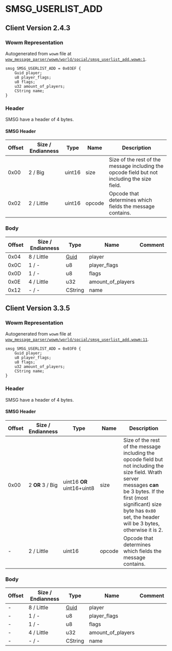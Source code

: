 # SMSG_USERLIST_ADD

## Client Version 2.4.3

### Wowm Representation

Autogenerated from `wowm` file at [`wow_message_parser/wowm/world/social/smsg_userlist_add.wowm:1`](https://github.com/gtker/wow_messages/tree/main/wow_message_parser/wowm/world/social/smsg_userlist_add.wowm#L1).
```rust,ignore
smsg SMSG_USERLIST_ADD = 0x03EF {
    Guid player;
    u8 player_flags;
    u8 flags;
    u32 amount_of_players;
    CString name;
}
```
### Header

SMSG have a header of 4 bytes.

#### SMSG Header

| Offset | Size / Endianness | Type   | Name   | Description |
| ------ | ----------------- | ------ | ------ | ----------- |
| 0x00   | 2 / Big           | uint16 | size   | Size of the rest of the message including the opcode field but not including the size field.|
| 0x02   | 2 / Little        | uint16 | opcode | Opcode that determines which fields the message contains.|

### Body

| Offset | Size / Endianness | Type | Name | Comment |
| ------ | ----------------- | ---- | ---- | ------- |
| 0x04 | 8 / Little | [Guid](../types/packed-guid.md) | player |  |
| 0x0C | 1 / - | u8 | player_flags |  |
| 0x0D | 1 / - | u8 | flags |  |
| 0x0E | 4 / Little | u32 | amount_of_players |  |
| 0x12 | - / - | CString | name |  |

## Client Version 3.3.5

### Wowm Representation

Autogenerated from `wowm` file at [`wow_message_parser/wowm/world/social/smsg_userlist_add.wowm:11`](https://github.com/gtker/wow_messages/tree/main/wow_message_parser/wowm/world/social/smsg_userlist_add.wowm#L11).
```rust,ignore
smsg SMSG_USERLIST_ADD = 0x03F0 {
    Guid player;
    u8 player_flags;
    u8 flags;
    u32 amount_of_players;
    CString name;
}
```
### Header

SMSG have a header of 4 bytes.

#### SMSG Header

| Offset | Size / Endianness | Type   | Name   | Description |
| ------ | ----------------- | ------ | ------ | ----------- |
| 0x00   | 2 **OR** 3 / Big           | uint16 **OR** uint16+uint8 | size | Size of the rest of the message including the opcode field but not including the size field. Wrath server messages **can** be 3 bytes. If the first (most significant) size byte has `0x80` set, the header will be 3 bytes, otherwise it is 2.|
| -      | 2 / Little| uint16 | opcode | Opcode that determines which fields the message contains. |

### Body

| Offset | Size / Endianness | Type | Name | Comment |
| ------ | ----------------- | ---- | ---- | ------- |
| - | 8 / Little | [Guid](../types/packed-guid.md) | player |  |
| - | 1 / - | u8 | player_flags |  |
| - | 1 / - | u8 | flags |  |
| - | 4 / Little | u32 | amount_of_players |  |
| - | - / - | CString | name |  |

